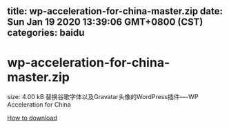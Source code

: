 
title: wp-acceleration-for-china-master.zip
date: Sun Jan 19 2020 13:39:06 GMT+0800 (CST)    
categories: baidu
---

# wp-acceleration-for-china-master.zip
size: 4.00 kB
 替换谷歌字体以及Gravatar头像的WordPress插件—-WP Acceleration for China
 

[How to download](https://bpcam.bemobtrk.com/go/2ceec3aa-1ca2-46d6-b9ff-aaa5c184517c?jno=484)